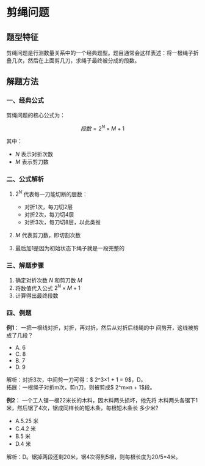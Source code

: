 # 剪绳问题

## 题型特征

剪绳问题是行测数量关系中的一个经典题型。题目通常会这样表述：将一根绳子折叠几次，然后在上面剪几刀，求绳子最终被分成的段数。

## 解题方法

### 一、经典公式

剪绳问题的核心公式为：

$$
段数 = 2^N \times M + 1
$$

其中：

- $N$ 表示对折次数
- $M$ 表示剪刀数

### 二、公式解析

1. $2^N$ 代表每一刀能切断的层数：
   - 对折1次，每刀切2层
   - 对折2次，每刀切4层
   - 对折3次，每刀切8层，以此类推

2. $M$ 代表剪刀数，即切割次数

3. 最后加1是因为初始状态下绳子就是一段完整的

### 三、解题步骤

1. 确定对折次数 $N$ 和剪刀数 $M$
2. 将数值代入公式 $2^N \times M + 1$
3. 计算得出最终段数

### 四、例题

**例1**：
一把一根线对折，对折，再对折，然后从对折后线绳的中
间剪开，这线被剪成了几段？ 

- A. 6                   
- C. 8                   
- B. 7 
- D. 9 


<BlurredAnswer>
解析：对折3次，中间剪一刀可得：$ 2^3×1 + 1 = 9$，D。<br/> 
拓展：一根绳子对折m次，剪n刀，则被剪成$ 2^m×n + 1$段。
</BlurredAnswer>


**例2**：
一个工人锯一根22米长的木料，因木料两头损坏，他先将
木料两头各锯下1米，然后锯了4次，锯成同样长的短木条，每根短木条长
多少米?

- A.5.25 米                        
- C.4.2 米                         
- B.5 米         
- D.4 米 


<BlurredAnswer>
解析：D。锯掉两段还剩20米，锯4次得到5根，则每根长度为20/5=4米。
</BlurredAnswer>